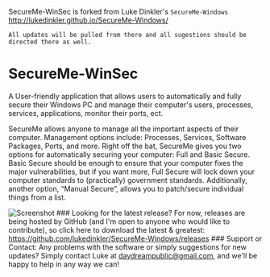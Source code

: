 SecureMe-WinSec is forked from Luke Dinkler's `SecureMe-Windows` http://lukedinkler.github.io/SecureMe-Windows/ 

`All updates will be pulled from there and all sugestions should be directed there as well.`
#

# SecureMe-WinSec
A User-friendly application that allows users to automatically and fully secure their Windows PC and manage their computer's users, processes, services, applications, monitor their ports, ect.

SecureMe allows anyone to manage all the important aspects of their computer. Management options include: Processes, Services, Software Packages, Ports, and more. Right off the bat, SecureMe gives you two options for automatically securing your computer: Full and Basic Secure. Basic Secure should be enough to ensure that your computer fixes the major vulnerabilities, but if you want more, Full Secure will lock down your computer standards to (practically) government standards. Additionally, another option, “Manual Secure”, allows you to patch/secure individual things from a list.


 ![Screenshot](https://cloud.githubusercontent.com/assets/11169798/19939116/09b5db88-a0fe-11e6-9e20-68a7fa6c4202.PNG) ### Looking for the latest release? For now, releases are being hosted by GitHub (and I'm open to anyone who would like to contribute), so click here to download the latest & greatest: https://github.com/lukedinkler/SecureMe-Windows/releases ### Support or Contact: Any problems with the software or simply suggestions for new updates? Simply contact Luke at daydreampublic@gmail.com, and we'll be happy to help in any way we can! 
